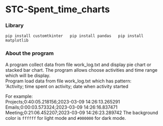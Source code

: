 # STC-Spent_time_charts
### Library
`pip install customtkinter  
pip install pandas  
pip install matplotlib`

### About the program
A program collect data from file work_log.txt and display pie chart or stacked bar chart. The program allows choose activities and time range which will be display.  
Program load data from file work_log.txt which has pattern:  
'Activity; time spent on activity; date when activity started

For example:  
Projects;0:40:05.218156;2023-03-09 14:26:13.265291  
Emails;0:00:03.573324;2023-03-09 14:26:16.837471  
Meeting;0:21:06.452207;2023-03-09 14:26:23.289742
The background color is `ffffff` for light mode and `#000000` for dark mode.
